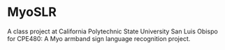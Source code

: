 # MyoSLR
A class project at California Polytechnic State University San Luis Obispo for CPE480: A Myo armband sign language recognition project.
